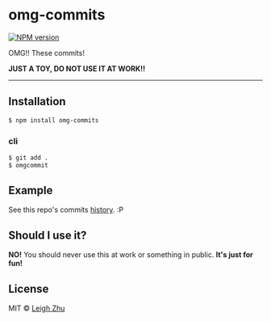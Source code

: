 # omg-commits
[![NPM version](https://img.shields.io/npm/v/omg-commits.svg?style=flat)](https://www.npmjs.org/package/omg-commits)

OMG!! These commits!

**JUST A TOY, DO NOT USE IT AT WORK!!**

------

## Installation

```bash
$ npm install omg-commits
```

### cli

```sh
$ git add .
$ omgcommit
```

## Example

See this repo's commits [history](https://github.com/lisposter/omg-commits/commits/master). :P

## Should I use it?

**NO!** You should never use this at work or something in public. **It's just for fun!**


## License

MIT © [Leigh Zhu](#)
